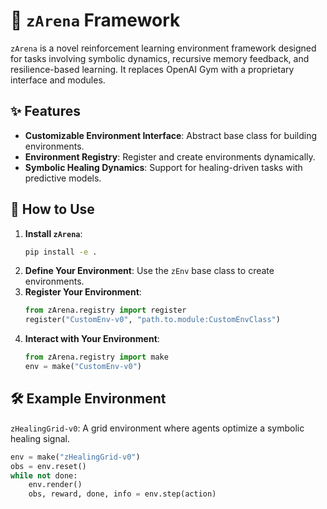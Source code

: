 # 🔷 `zArena` Framework

`zArena` is a novel reinforcement learning environment framework designed for tasks involving symbolic dynamics, recursive memory feedback, and resilience-based learning. It replaces OpenAI Gym with a proprietary interface and modules.

## ✨ Features
- **Customizable Environment Interface**: Abstract base class for building environments.
- **Environment Registry**: Register and create environments dynamically.
- **Symbolic Healing Dynamics**: Support for healing-driven tasks with predictive models.

## 🚀 How to Use
1. **Install `zArena`**:
   ```bash
   pip install -e .
   ```
2. **Define Your Environment**:
   Use the `zEnv` base class to create environments.
3. **Register Your Environment**:
   ```python
   from zArena.registry import register
   register("CustomEnv-v0", "path.to.module:CustomEnvClass")
   ```
4. **Interact with Your Environment**:
   ```python
   from zArena.registry import make
   env = make("CustomEnv-v0")
   ```

## 🛠 Example Environment
`zHealingGrid-v0`: A grid environment where agents optimize a symbolic healing signal.
```python
env = make("zHealingGrid-v0")
obs = env.reset()
while not done:
    env.render()
    obs, reward, done, info = env.step(action)
```
